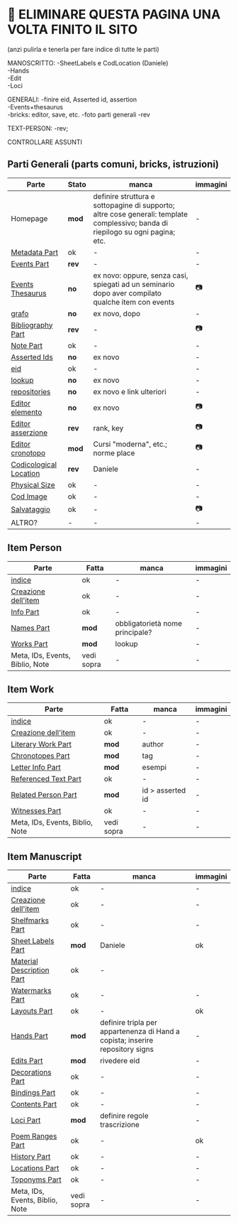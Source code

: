 # 🚧 ELIMINARE QUESTA PAGINA UNA VOLTA FINITO IL SITO
(anzi pulirla e tenerla per fare indice di tutte le parti)

MANOSCRITTO:
-SheetLabels e CodLocation (Daniele)  
-Hands  
-Edit  
-Loci  

GENERALI:
-finire eid, Asserted id, assertion  
-Events+thesaurus   
-bricks: editor, save, etc.
-foto parti generali
-rev

TEXT-PERSON:
-rev;

CONTROLLARE ASSUNTI

## Parti Generali (parts comuni, bricks, istruzioni)
|Parte|Stato|manca|immagini|  
|-------------|----------|-----------|-----------|    
|Homepage|**mod**|definire struttura e sottopagine di supporto; altre cose generali: template complessivo; banda di riepilogo su ogni pagina; etc.|-|
|[Metadata Part](Metadata_Part.md)|ok|-|-|
|[Events Part](Events_Part.md)|**rev**|-|-|
|[Events Thesaurus](Events_Thesaurus.md)|**no**|ex novo: oppure, senza casi, spiegati ad un seminario dopo aver compilato qualche item con events|📷|
|[grafo](semantic_graph.md)|**no**|ex novo, dopo|-|
|[Bibliography Part](External_Bibliography_Part.md)|**rev**|-|📷|
|[Note Part](Note_Part.md)|ok|-|-|
|[Asserted Ids](Asserted_Ids_Brick.md)|**no**|ex novo|-|
|[eid](identifiers.md)|ok|-|-|
|[lookup](lookup.md)|**no**|ex novo|-|
|[repositories](repository.md)|**no**|ex novo e link ulteriori|-|
|[Editor elemento](Editor_Brick.md)|**no**|ex novo|📷|
|[Editor asserzione](Assertion_Brick.md)|**rev**|rank, key|📷|
|[Editor cronotopo](Asserted_Chronotope_Brick.md)|**mod**|Cursi "moderna", etc.; norme place|📷|
|[Codicological Location](Cod_Location_Brick.md)|**rev**|Daniele|-|
|[Physical Size](Physical_Size_Brick.md)|ok|-|-|
|[Cod Image](Cod_Image_Brick.md)|ok|-|-|
|[Salvataggio](part_save.md)|ok|-|📷|
|ALTRO?|-|-|-| |

## Item Person
|Parte|Fatta|manca|immagini|  
|-------------|----------|-----------|-----------|  
|[indice](Item_Person_Index.md)|ok|-|-|
|[Creazione dell'item](Item_Person_Metadata.md)|ok|-|-|
|[Info Part](Person_Info_Part.md)|ok|-|-|
|[Names Part](Names_Part.md)|**mod**|obbligatorietà nome principale?|-|
|[Works Part](Person_Works_Part.md)|**mod**|lookup|-|
|Meta, IDs, Events, Biblio, Note|vedi sopra|-|-| |

## Item Work
|Parte|Fatta|manca|immagini|  
|-------------|----------|-----------|-----------|    
|[indice](Item_Work_Index.md)|ok|-|-|
|[Creazione dell'item](Item_Work_Metadata.md)|ok|-|-|
|[Literary Work Part](Literary_Work_Part.md)|**mod**|author|-|
|[Chronotopes Part](Asserted_Chronotope_Part.md)|**mod**|tag|-|
|[Letter Info Part](Letter_Info_Part.md)|**mod**|esempi|-|
|[Referenced Text Part](Referenced_Text_Part.md)|ok|-|-|
|[Related Person Part](Related_Person_Part.md)|**mod**|id > asserted id|-|
|[Witnesses Part](Witnesses_Part.md)|ok|-|-|
|Meta, IDs, Events, Biblio, Note|vedi sopra|-|-| |

## Item Manuscript
|Parte|Fatta|manca|immagini|  
|-------------|----------|-----------|-----------|    
|[indice](Item_Manuscript_Index.md)|ok|-|-|
|[Creazione dell'item](Item_Manuscript_Metadata.md)|ok|-|-|
|[Shelfmarks Part](Shelfmarks_Part.md)|ok|-|-|
|[Sheet Labels Part](Sheet_Labels_Part.md)|**mod**|Daniele|ok|
|[Material Description Part](Material_Description_Part.md)|ok|-|
|[Watermarks Part](Watermarks_Part.md)|ok|-|-|
|[Layouts Part](Layouts_Part.md)|ok|-|ok|
|[Hands Part](Hands_Part.md)|**mod**|definire tripla per appartenenza di Hand a copista; inserire repository signs|-|
|[Edits Part](Edits_Part.md)|**mod**|rivedere eid|-|
|[Decorations Part](Decorations_Part.md)|ok|-|-|
|[Bindings Part](Bindings_Part.md)|ok|-|-|
|[Contents Part](Contents_Part.md)|ok|-|-|
|[Loci Part](Loci_Part.md)|**mod**|definire regole trascrizione|-|
|[Poem Ranges Part](Poem_Ranges_Part.md)|ok|-|ok|
|[History Part](History_Part.md)|ok|-|-|
|[Locations Part](Locations_Part.md)|ok|-|-|
|[Toponyms Part](Toponyms_Part.md)|ok|-|-|
|Meta, IDs, Events, Biblio, Note|vedi sopra|-|-| |
